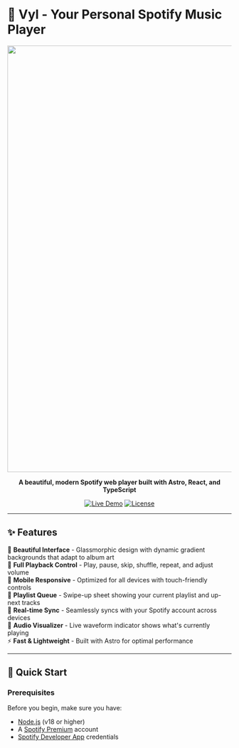 # 🎵 Vyl - Your Personal Spotify Music Player

<div align="center">
<img width="1742" height="960" alt="Frame 3" src="https://github.com/user-attachments/assets/143536b4-dafb-40a9-86c9-e9c53e5bf480" />

  
  **A beautiful, modern Spotify web player built with Astro, React, and TypeScript**
  
  [![Live Demo](https://img.shields.io/badge/demo-live-green)](https://your-vyl-app.vercel.app)
  [![License](https://img.shields.io/badge/license-MIT-blue.svg)](LICENSE)
</div>

---

## ✨ Features

🎨 **Beautiful Interface** - Glassmorphic design with dynamic gradient backgrounds that adapt to album art  
🎵 **Full Playback Control** - Play, pause, skip, shuffle, repeat, and adjust volume  
📱 **Mobile Responsive** - Optimized for all devices with touch-friendly controls  
🎼 **Playlist Queue** - Swipe-up sheet showing your current playlist and up-next tracks  
🔄 **Real-time Sync** - Seamlessly syncs with your Spotify account across devices  
🌊 **Audio Visualizer** - Live waveform indicator shows what's currently playing  
⚡ **Fast & Lightweight** - Built with Astro for optimal performance  

---

## 🚀 Quick Start

### Prerequisites

Before you begin, make sure you have:
- [Node.js](https://nodejs.org/) (v18 or higher)
- A [Spotify Premium](https://www.spotify.com/premium/) account
- [Spotify Developer App](https://developer.spotify.com/dashboard) credentials


